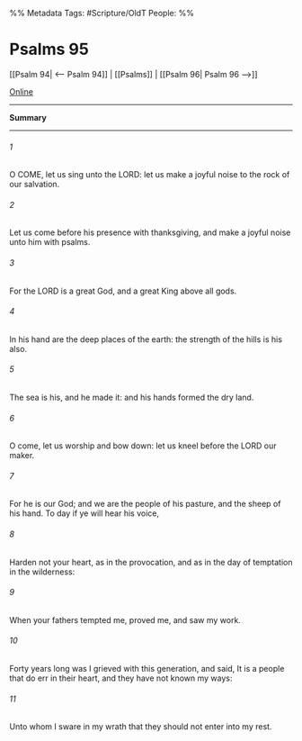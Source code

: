 

%% Metadata
Tags: #Scripture/OldT
People: 
%%
# Psalms 95
[[Psalm 94| <-- Psalm 94]] | [[Psalms]] | [[Psalm 96| Psalm 96 -->]]

[Online](https://churchofjesuschrist.org/study/scriptures/ot/ps/95?lang=eng)

---
__Summary__



---

###### 1
O COME, let us sing unto the LORD: let us make a joyful noise to the rock of our salvation.
###### 2
Let us come before his presence with thanksgiving, and make a joyful noise unto him with psalms.
###### 3
For the LORD is a great God, and a great King above all gods.
###### 4
In his hand are the deep places of the earth: the strength of the hills is his also.
###### 5
The sea is his, and he made it: and his hands formed the dry land.
###### 6
O come, let us worship and bow down: let us kneel before the LORD our maker.
###### 7
For he is our God; and we are the people of his pasture, and the sheep of his hand.  To day if ye will hear his voice,
###### 8
Harden not your heart, as in the provocation, and as in the day of temptation in the wilderness:
###### 9
When your fathers tempted me, proved me, and saw my work.
###### 10
Forty years long was I grieved with this generation, and said, It is a people that do err in their heart, and they have not known my ways:
###### 11
Unto whom I sware in my wrath that they should not enter into my rest.



